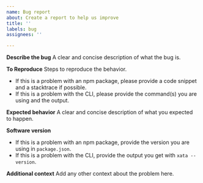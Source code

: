```yaml
---
name: Bug report
about: Create a report to help us improve
title: ''
labels: bug
assignees: ''

---
```


**Describe the bug**
A clear and concise description of what the bug is.

**To Reproduce**
Steps to reproduce the behavior.
- If this is a problem with an npm package, please provide a code snippet and a stacktrace if possible.
- If this is a problem with the CLI, please provide the command(s) you are using and the output.

**Expected behavior**
A clear and concise description of what you expected to happen.

**Software version**
 - If this is a problem with an npm package, provide the version you are using in `package.json`.
 - If this is a problem with the CLI, provide the output you get with `xata --version`.

**Additional context**
Add any other context about the problem here.
